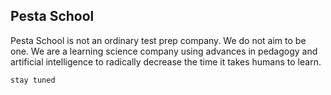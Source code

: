 ## Pesta School

Pesta School is not an ordinary test prep company. We do not aim to be one. We are a learning science company using advances in pedagogy and artificial intelligence to radically decrease the time it takes humans to learn. 
```
stay tuned
```

